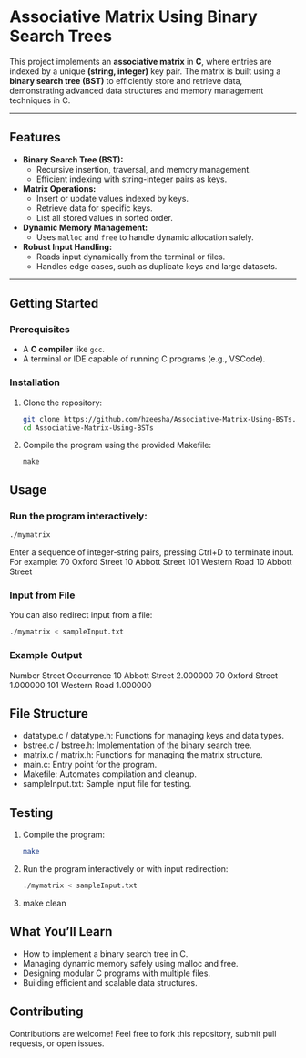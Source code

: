# Associative Matrix Using Binary Search Trees

This project implements an **associative matrix** in **C**, where entries are indexed by a unique **(string, integer)** key pair. The matrix is built using a **binary search tree (BST)** to efficiently store and retrieve data, demonstrating advanced data structures and memory management techniques in C.

---

## Features
- **Binary Search Tree (BST):**
  - Recursive insertion, traversal, and memory management.
  - Efficient indexing with string-integer pairs as keys.
- **Matrix Operations:**
  - Insert or update values indexed by keys.
  - Retrieve data for specific keys.
  - List all stored values in sorted order.
- **Dynamic Memory Management:**
  - Uses `malloc` and `free` to handle dynamic allocation safely.
- **Robust Input Handling:**
  - Reads input dynamically from the terminal or files.
  - Handles edge cases, such as duplicate keys and large datasets.

---

## Getting Started

### Prerequisites
- A **C compiler** like `gcc`.
- A terminal or IDE capable of running C programs (e.g., VSCode).

### Installation
1. Clone the repository:
   ```bash
   git clone https://github.com/hzeesha/Associative-Matrix-Using-BSTs.git
   cd Associative-Matrix-Using-BSTs
2. Compile the program using the provided Makefile:
   ```bach
   make

## Usage

### Run the program interactively:
  ```bash
  ./mymatrix
```
  Enter a sequence of integer-string pairs, pressing Ctrl+D to terminate input. For example:
  70 Oxford Street
  10 Abbott Street
  101 Western Road
  10 Abbott Street

### Input from File
  You can also redirect input from a file:
  ```bash
  ./mymatrix < sampleInput.txt
``` 
  
### Example Output
  Number     Street                    Occurrence
  10         Abbott Street             2.000000
  70         Oxford Street             1.000000
  101        Western Road              1.000000

## File Structure
- datatype.c / datatype.h: Functions for managing keys and data types.
- bstree.c / bstree.h: Implementation of the binary search tree.
- matrix.c / matrix.h: Functions for managing the matrix structure.
- main.c: Entry point for the program.
- Makefile: Automates compilation and cleanup.
- sampleInput.txt: Sample input file for testing.

## Testing
1. Compile the program:
   ```bash
   make
   ``` 
2. Run the program interactively or with input redirection:
   ```bash
   ./mymatrix < sampleInput.txt
   ``` 
3. make clean

## What You’ll Learn
- How to implement a binary search tree in C.
- Managing dynamic memory safely using malloc and free.
- Designing modular C programs with multiple files.
- Building efficient and scalable data structures.

## Contributing
Contributions are welcome! Feel free to fork this repository, submit pull requests, or open issues.

